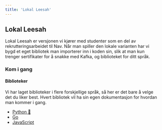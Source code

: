 ```yaml
---
title: 'Lokal Leesah'
---
```


## Lokal Leesah

Lokal Leesah er versjonen vi kjører med studenter som en del av rekrutteringsarbeidet til Nav.
Når man spiller den lokale varianten har vi bygd et eget bibliotek man importerer inn i koden sin,
slik at man kun trenger sertifikater for å snakke med Kafka, og biblioteket for ditt språk.

### Kom i gang

#### Biblioteker

Vi har laget biblioteker i flere forskjellige språk, så her er det bare å velge det du liker best.
Hvert bibliotek vil ha sin egen dokumentasjon for hvordan man kommer i gang.

- [Python 🐍](https://pypi.org/project/leesah-game/)
- [Go](https://pkg.go.dev/github.com/navikt/go-leesah)
- [JavaScript](https://www.npmjs.com/package/@navikt/leesah-game)

